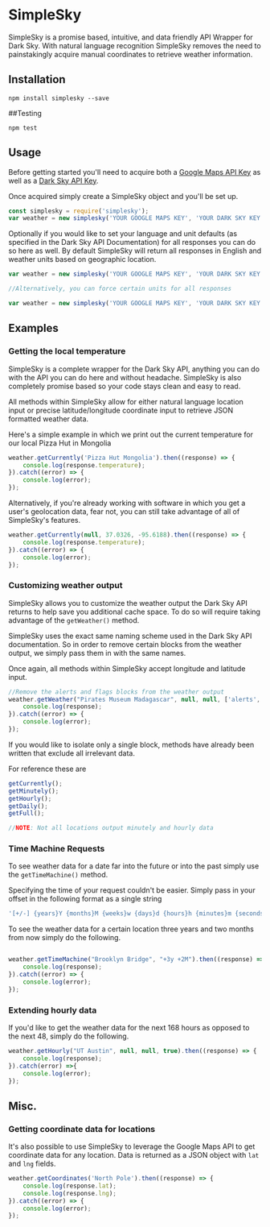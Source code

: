 # SimpleSky
SimpleSky is a promise based, intuitive, and data friendly API Wrapper for Dark Sky. With natural language recognition SimpleSky removes the need to painstakingly acquire manual coordinates to retrieve weather information. 

## Installation
```
npm install simplesky --save
```

##Testing 

```
npm test
```

## Usage 
Before getting started you'll need to acquire both a [Google Maps API Key](https://developers.google.com/maps/documentation/geocoding/get-api-key) as well as a [Dark Sky API Key](https://darksky.net/dev).

Once acquired simply create a SimpleSky object and you'll be set up. 

```javascript
const simplesky = require('simplesky');
var weather = new simplesky('YOUR GOOGLE MAPS KEY', 'YOUR DARK SKY KEY');
```

Optionally if you would like to set your language and unit defaults (as specified in the Dark Sky API Documentation) for all responses you can do so here as well. By default SimpleSky will return all responses in English and weather units based on geographic location. 

```javascript
var weather = new simplesky('YOUR GOOGLE MAPS KEY', 'YOUR DARK SKY KEY', 'zh');

//Alternatively, you can force certain units for all responses

var weather = new simplesky('YOUR GOOGLE MAPS KEY', 'YOUR DARK SKY KEY', 'x-pig-latin','uk2');
```

## Examples

### Getting the local temperature

SimpleSky is a complete wrapper for the Dark Sky API, anything you can do with the API you can do here and without headache. SimpleSky is also completely promise based so your code stays clean and easy to read. 

All methods within SimpleSky allow for either natural language location input or precise latitude/longitude coordinate input to retrieve JSON formatted weather data. 

Here's a simple example in which we print out the current temperature for our local Pizza Hut in Mongolia

```javascript
weather.getCurrently('Pizza Hut Mongolia').then((response) => {
    console.log(response.temperature);
}).catch((error) => {
    console.log(error);
});
```

Alternatively, if you're already working with software in which you get a user's geolocation data, fear not, you can still take advantage of all of SimpleSky's features. 

```javascript 
weather.getCurrently(null, 37.0326, -95.6188).then((response) => {
    console.log(response.temperature);
}).catch((error) => {
    console.log(error);
});
```

### Customizing weather output

SimpleSky allows you to customize the weather output the Dark Sky API returns to help save you additional cache space. To do so will require taking advantage of the `getWeather()` method.

SimpleSky uses the exact same naming scheme used in the Dark Sky API documentation. So in order to remove certain blocks from the weather output, we simply pass them in with the same names. 

Once again, all methods within SimpleSky accept longitude and latitude input.

```javascript
//Remove the alerts and flags blocks from the weather output
weather.getWeather("Pirates Museum Madagascar", null, null, ['alerts', 'flags']).then((response) => {
    console.log(response);
}).catch((error) => {
    console.log(error);
});
```

If you would like to isolate only a single block, methods have already been written that exclude all irrelevant data.

For reference these are 

```javascript
getCurrently();
getMinutely(); 
getHourly(); 
getDaily();
getFull();

//NOTE: Not all locations output minutely and hourly data
```
### Time Machine Requests

To see weather data for a date far into the future or into the past simply use the `getTimeMachine()` method.

Specifying the time of your request couldn't be easier. Simply pass in your offset in the following format as a single string

```javascript
'[+/-] {years}Y {months}M {weeks}w {days}d {hours}h {minutes}m {seconds}s {milliseconds}ms'
```
To see the weather data for a certain location three years and two months from now simply do the following. 

```javascript

weather.getTimeMachine("Brooklyn Bridge", "+3y +2M").then((response) => {
    console.log(response);
}).catch((error) => {
    console.log(error);
});
```

### Extending hourly data

If you'd like to get the weather data for the next 168 hours as opposed to the next 48, simply do the following.

```javascript
weather.getHourly("UT Austin", null, null, true).then((response) => {
    console.log(response);
}).catch(error) =>{
    console.log(error);
});
```

## Misc.

### Getting coordinate data for locations

It's also possible to use SimpleSky to leverage the Google Maps API to get coordinate data for any location. Data is returned as a JSON object with `lat` and `lng` fields.

```javascript
weather.getCoordinates('North Pole').then((response) => {
    console.log(response.lat);
    console.log(response.lng);
}).catch((error) => {
    console.log(error);
});
```
